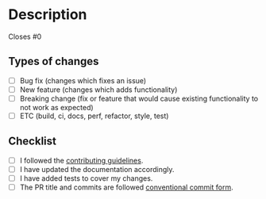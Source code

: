 # Description

<!-- Please include a summary of the change and which issue is fixed. -->
<!-- Please also include relevant motivation and context. -->
<!-- List any dependencies that are required for this change. -->

Closes #0

## Types of changes

<!-- What types of changes does your code introduce? -->
<!-- Put an `x` in all the boxes that apply. -->

- [ ] Bug fix (changes which fixes an issue)
- [ ] New feature (changes which adds functionality)
- [ ] Breaking change (fix or feature that would cause existing functionality to not work as expected)
- [ ] ETC (build, ci, docs, perf, refactor, style, test)

## Checklist

<!-- Go over all the following points, and put an `x` in all the boxes that apply. -->
<!-- If you're unsure about any of these, don't hesitate to ask. We're here to help! -->

- [ ] I followed the [contributing guidelines](https://github.com/line/wasmvm/blob/main/CONTRIBUTING.md).
- [ ] I have updated the documentation accordingly.
- [ ] I have added tests to cover my changes.
- [ ] The PR title and commits are followed [conventional commit form](https://www.conventionalcommits.org/en/v1.0.0).
